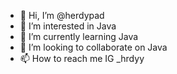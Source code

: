 - 👋 Hi, I’m @herdypad
- 👀 I’m interested in Java
- 🌱 I’m currently learning Java
- 💞️ I’m looking to collaborate on Java
- 📫 How to reach me IG _hrdyy

<!---
herdypad/herdypad is a ✨ special ✨ repository because its `README.md` (this file) appears on your GitHub profile.
You can click the Preview link to take a look at your changes.
--->
